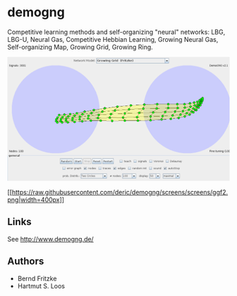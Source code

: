 # demogng

Competitive learning methods and self-organizing "neural" networks: LBG, LBG-U, Neural Gas, Competitive Hebbian Learning, Growing Neural Gas, Self-organizing Map, Growing Grid, Growing Ring.

![Growing grid](https://raw.githubusercontent.com/deric/demogng/screens/screens/ggf.png?width=600)


[[https://raw.githubusercontent.com/deric/demogng/screens/screens/ggf2.png|width=400px]]

## Links

 See http://www.demogng.de/

## Authors

  * Bernd Fritzke
  * Hartmut S. Loos


